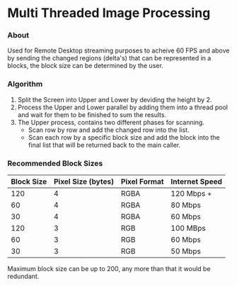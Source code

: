 # Multi Threaded Image Processing 

### About
Used for Remote Desktop streaming purposes to acheive 60 FPS and above by sending the changed regions (delta's) that can be represented in a blocks, the block size can be determined by the user.

### Algorithm
1. Split the Screen into Upper and Lower by deviding the height by 2.
2. Process the Upper and Lower parallel by adding them into a thread pool and wait for them to be finished to sum the results.
3. The Upper process, contains two different phases for scanning.
   - Scan row by row and add the changed row into the list.
   - Scan each row by a specific block size and add the block into the final list that will be returned back to the main caller.

### Recommended Block Sizes
| Block Size  | Pixel Size (bytes) |   Pixel Format  |  Internet Speed |
| ----------- | -------------      | -------------   |  -------------  |
| 120         | 4                  |      RGBA       |     120 Mbps +  |
| 60          | 4                  |      RGBA       |     80  Mbps    |
| 30          | 4                  |      RGBA       |     60  Mbps    |
| 120         | 3                  |      RGB        |     100 MBps    |
| 60          | 3                  |      RGB        |     60  Mbps    |
| 30          | 3                  |      RGB        |     50  Mbps    |

Maximum block size can be up to 200, any more than that it would be redundant.
